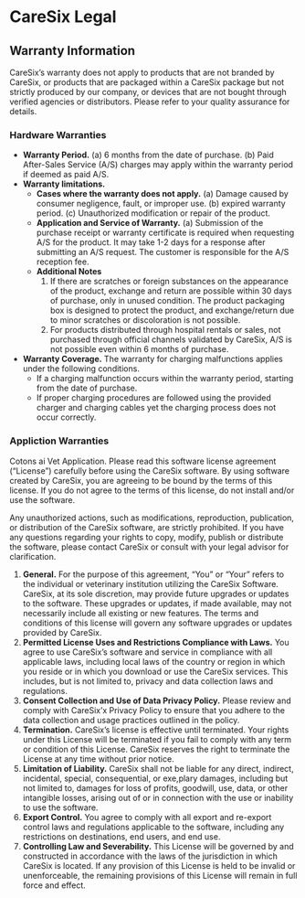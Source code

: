 # CareSix Legal

## Warranty Information
CareSix’s warranty does not apply to products that are not branded by CareSix, or products that are packaged within a CareSix package but not strictly produced by our company, or devices that are not bought through verified agencies or distributors. Please refer to your quality assurance for details.

### Hardware Warranties
* **Warranty Period.** (a) 6 months from the date of purchase. (b) Paid After-Sales Service (A/S) charges may apply within the warranty period if deemed as paid A/S.
* **Warranty limitations.**
    - **Cases where the warranty does not apply.** (a) Damage caused by consumer negligence, fault, or improper use. (b) expired warranty period. (c) Unauthorized modification or repair of the product.
    - **Application and Service of Warranty.** (a) Submission of the purchase receipt or warranty certificate is required when requesting A/S for the product. It may take 1-2 days for a response after submitting an A/S request. The customer is responsible for the A/S reception fee.
    - **Additional Notes**
        1. If there are scratches or foreign substances on the appearance of the product, exchange and return are possible within 30 days of purchase, only in unused condition. The product packaging box is designed to protect the product, and exchange/return due to minor scratches or discoloration is not possible.
        2. For products distributed through hospital rentals or sales, not purchased through official channels validated by CareSix, A/S is not possible even within 6 months of purchase.
* **Warranty Coverage.** The warranty for charging malfunctions applies under the following conditions. 
    - If a charging malfunction occurs within the warranty period, starting from the date of purchase. 
    - If proper charging procedures are followed using the provided charger and charging cables yet the charging process does not occur correctly.


### Appliction Warranties
Cotons ai Vet Application. Please read this software license agreement (“License”) carefully before using the CareSix software. By using software created by CareSix, you are agreeing to be bound by the terms of this license. If you do not agree to the terms of this license, do not install and/or use the software.

Any unauthorized actions, such as modifications, reproduction, publication, or distribution of the CareSix software, are strictly prohibited. If you have any questions regarding your rights to copy, modify, publish or distribute the software, please contact CareSix or consult with your legal advisor for clarification. 


1. **General.** For the purpose of this agreement, “You” or “Your” refers to the individual or veterinary institution utilizing the CareSix Software. CareSix, at its sole discretion, may provide future upgrades or updates to the software. These upgrades or updates, if made available, may not necessarily include all existing or new features. The terms and conditions of this license will govern any software upgrades or updates provided by CareSix. 
2. **Permitted License Uses and Restrictions Compliance with Laws.** You agree to use CareSix’s software and service in compliance with all applicable laws, including local laws of the country or region in which you reside or in which you download or use the CareSix services. This includes, but is not limited to, privacy and data collection laws and regulations.
3. **Consent Collection and Use of Data Privacy Policy.** Please review and comply with CareSix’x Privacy Policy to ensure that you adhere to the data collection and usage practices outlined in the policy.
4. **Termination.** CareSix’s license is effective until terminated. Your rights under this License will be terminated if you fail to comply with any term or condition of this License. CareSix reserves the right to terminate the License at any time without prior notice.
5. **Limitation of Liability.** CareSix shall not be liable for any direct, indirect, incidental, special, consequential, or exe,plary damages, including but not limited to, damages for loss of profits, goodwill, use, data, or other intangible losses, arising out of or in connection with the use or inability to use the software.
6. **Export Control.** You agree to comply with all export and re-export control laws and regulations applicable to the software, including any restrictions on destinations, end users, and end use.
7. **Controlling Law and Severability.** This License will be governed by and constructed in accordance with the laws of the jurisdiction in which CareSix is located. If any provision of this License is held to be invalid or unenforceable, the remaining provisions of this License will remain in full force and effect.
